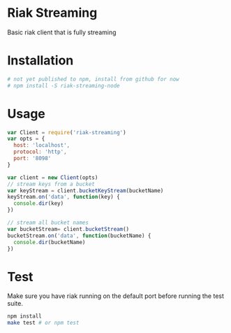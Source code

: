 # Riak Streaming

Basic riak client that is fully streaming


# Installation

```bash
# not yet published to npm, install from github for now
# npm install -S riak-streaming-node
```

# Usage

```javascript
var Client = require('riak-streaming')
var opts = {
  host: 'localhost',
  protocol: 'http',
  port: '8098'
}

var client = new Client(opts)
// stream keys from a bucket
var keyStream = client.bucketKeyStream(bucketName)
keyStream.on('data', function(key) {
  console.dir(key)
})

// stream all bucket names
var bucketStream= client.bucketStream()
bucketStream.on('data', function(bucketName) {
  console.dir(bucketName)
})
```

# Test

Make sure you have riak running on the default port before running the test suite.

```bash
npm install
make test # or npm test
```

